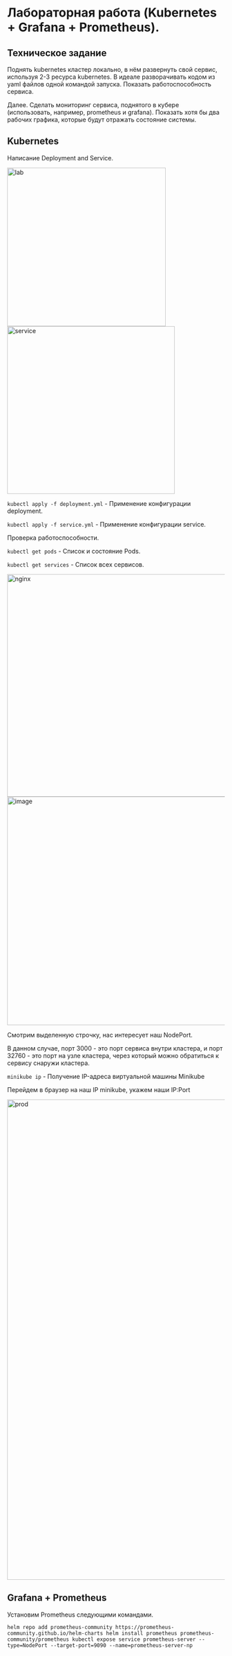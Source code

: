 # Лабораторная работа (Kubernetes + Grafana + Prometheus).



## Техническое задание



Поднять kubernetes кластер локально, в нём развернуть свой сервис, используя 2-3 ресурса kubernetes. В идеале разворачивать кодом из yaml файлов одной командой запуска. Показать работоспособность сервиса.

Далее. Сделать мониторинг сервиса, поднятого в кубере (использовать, например, prometheus и grafana). Показать хотя бы два рабочих графика, которые будут отражать состояние системы.


## Kubernetes



Написание Deployment and Service.



<img width="367" alt="lab" src="https://github.com/AmirUr/DevOps/assets/113135168/7d56a2d1-9b3c-45d4-87b6-a73636164244">





<img width="388" alt="service" src="https://github.com/AmirUr/DevOps/assets/113135168/f17f098f-e3b2-4ae6-9d09-1cb14ff6a178">


`kubectl apply -f deployment.yml` - Применение конфигурации deployment.

`kubectl apply -f service.yml` - Применение конфигурации service.


Проверка работоспособности.

`kubectl get pods` - Список и состояние Pods.

`kubectl get services` - Cписок всех сервисов.

<img width="515" alt="nginx" src="https://github.com/AmirUr/DevOps/assets/113135168/63f7cf5d-ffcd-4be2-a855-1a9c9b63a1ec">


<img width="529" alt="image" src="https://github.com/AmirUr/DevOps/assets/113135168/52845f12-5e98-4fbf-8ab3-938d93e5763d">

Смотрим выделенную строчку, нас интересует наш NodePort.

В данном случае, порт 3000 - это порт сервиса внутри кластера, и порт 32760 - это порт на узле кластера, через который можно обратиться к сервису снаружи кластера.

`minikube ip` - Получение IP-адреса виртуальной машины Minikube

Перейдем в браузер на наш IP minikube, укажем наши IP:Port

<img width="1112" alt="prod" src="https://github.com/AmirUr/DevOps/assets/113135168/8f402b22-d2ce-43b1-a475-581197d485b4">

## Grafana + Prometheus

Установим Prometheus следующими командами.

`helm repo add prometheus-community https://prometheus-community.github.io/helm-charts
helm install prometheus prometheus-community/prometheus
kubectl expose service prometheus-server --type=NodePort --target-port=9090 --name=prometheus-server-np`



